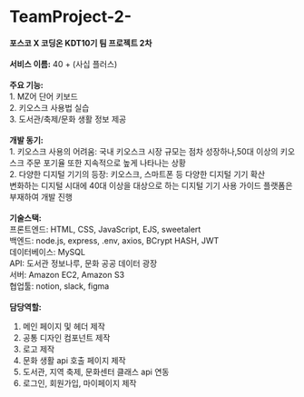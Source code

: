 # TeamProject-2-
**포스코 X 코딩온 KDT10기 팀 프로젝트 2차**
<br>
<br>
**서비스 이름:** 40 + (사십 플러스)
<br>
<br>
**주요 기능:** <br> 1. MZ어 단어 키보드 <br> 2. 키오스크 사용법 실습 <br>3. 도서관/축제/문화 생활 정보 제공
<br>
<br>
**개발 동기:** <br> 1. 키오스크 사용의 어려움: 국내 키오스크 시장 규모는  점차 성장하나,50대 이상의 키오스크 주문 포기율 또한 지속적으로 높게 나타나는 상황 <br> 2. 다양한 디지털 기기의 등장: 키오스크, 스마트폰 등 다양한 디지털 기기 확산 <br> 변화하는 디지털 시대에 40대 이상을 대상으로 하는 디지털 기기 사용 가이드 플랫폼은 부재하여 개발 진행
<br>
<br>
**기술스택:** <br> 프론트엔드: HTML, CSS, JavaScript, EJS, sweetalert <br> 백엔드: node.js, express, .env, axios, BCrypt HASH, JWT <br> 데이터베이스: MySQL <br> API: 도서관 정보나루, 문화 공공 데이터 광장 <br> 서버: Amazon EC2, Amazon S3 <br> 협업툴: notion, slack, figma
<br>
<br>
**담당역할:**
<br> 
1. 메인 페이지 및 헤더 제작
2. 공통 디자인 컴포넌트 제작
3. 로고 제작
4. 문화 생활 api 호출 페이지 제작
5. 도서관, 지역 축제, 문화센터 클래스 api 연동
6. 로그인, 회원가입, 마이페이지 제작
